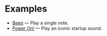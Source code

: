 # Examples

- [Beep](beep/) — Play a single note.
- [Power On!](power_on/) — Play an iconic startup sound.
